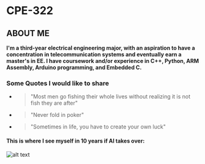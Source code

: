 # CPE-322 
## ABOUT ME
**I'm a third-year electrical engineering major, with an aspiration to have a concentration in telecommunication systems and eventually earn a master's in EE. 
I have coursework and/or experience in C++, Python, ARM Assembly, Arduino programming, and Embedded C.**
### Some Quotes I would like to share
- > "Most men go fishing their whole lives without realizing it is not fish they are after"
- > "Never fold in poker"
- > "Sometimes in life, you have to create your own luck"
#### This is where I see myself in 10 years if AI takes over: 
![alt text](image.jpg)
